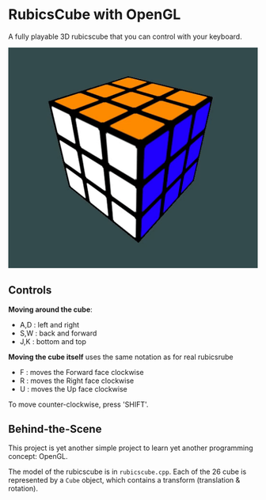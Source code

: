 # RubicsCube with OpenGL

A fully playable 3D rubicscube that you can control with your keyboard. 
 
![](demo.gif)

## Controls

**Moving around the cube**: 
- A,D : left and right
- S,W : back and forward
- J,K : bottom and top

**Moving the cube itself** uses the same notation as for real rubicsrube
- F : moves the Forward face clockwise
- R : moves the Right face clockwise
- U : moves the Up face clockwise

To move counter-clockwise, press 'SHIFT'.

## Behind-the-Scene

This project is yet another simple project to learn yet another programming concept: OpenGL.

The model of the rubicscube is in `rubicscube.cpp`. Each of the 26 cube is represented by a `Cube` object, which contains a transform (translation & rotation).